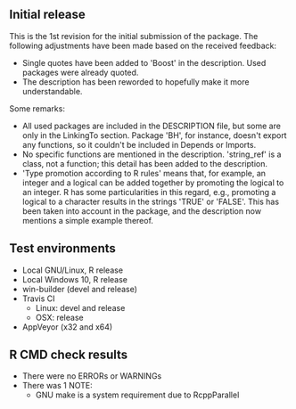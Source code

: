
## Initial release
This is the 1st revision for the initial submission of the package.
The following adjustments have been made based on the received feedback:

* Single quotes have been added to 'Boost' in the description.
  Used packages were already quoted.
* The description has been reworded to hopefully make it more understandable.

Some remarks:

* All used packages are included in the DESCRIPTION file,
  but some are only in the LinkingTo section.
  Package 'BH', for instance, doesn't export any functions,
  so it couldn't be included in Depends or Imports.
* No specific functions are mentioned in the description.
  'string_ref' is a class, not a function;
  this detail has been added to the description.
* 'Type promotion according to R rules' means that, for example,
  an integer and a logical can be added together by promoting the logical to an integer.
  R has some particularities in this regard, e.g.,
  promoting a logical to a character results in the strings 'TRUE' or 'FALSE'.
  This has been taken into account in the package,
  and the description now mentions a simple example thereof.

## Test environments
* Local GNU/Linux, R release
* Local Windows 10, R release
* win-builder (devel and release)
* Travis CI
  + Linux: devel and release
  + OSX: release
* AppVeyor (x32 and x64)

## R CMD check results
* There were no ERRORs or WARNINGs
* There was 1 NOTE:
  + GNU make is a system requirement due to RcppParallel
